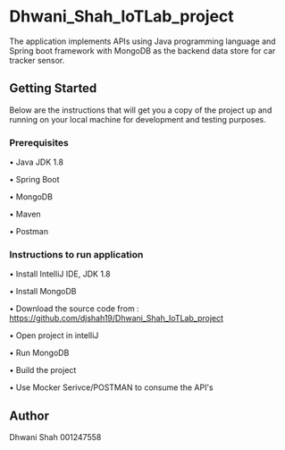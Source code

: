 # Dhwani_Shah_IoTLab_project
The application implements APIs using Java programming language and Spring boot framework with MongoDB as the backend data store for car tracker sensor.

## Getting Started
Below are the instructions that will get you a copy of the project up and running on your local machine for development and testing purposes.

### Prerequisites
•	Java JDK 1.8

•	Spring Boot

•	MongoDB

•	Maven

• Postman

### Instructions to run application
•	Install IntelliJ IDE, JDK 1.8

•	Install MongoDB

•	Download the source code from : https://github.com/djshah19/Dhwani_Shah_IoTLab_project

•	Open project in intelliJ

•	Run MongoDB

•	Build the project

•	Use Mocker Serivce/POSTMAN to consume the API's

## Author
Dhwani Shah 001247558
